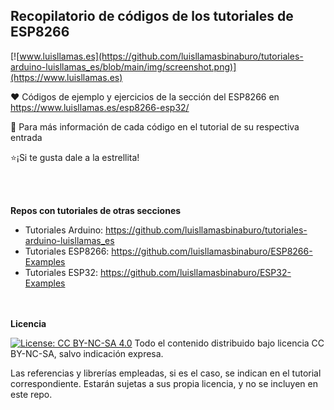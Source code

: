 ## Recopilatorio de códigos de los tutoriales de ESP8266

 [![www.luisllamas.es](https://github.com/luisllamasbinaburo/tutoriales-arduino-luisllamas_es/blob/main/img/screenshot.png)](https://www.luisllamas.es)

❤️ Códigos de ejemplo y ejercicios de la sección del ESP8266 en https://www.luisllamas.es/esp8266-esp32/

🔗 Para más información de cada código en el tutorial de su respectiva entrada

⭐️¡Si te gusta dale a la estrellita!

</br></br>

**Repos con tutoriales de otras secciones**
- Tutoriales Arduino: https://github.com/luisllamasbinaburo/tutoriales-arduino-luisllamas_es
- Tutoriales ESP8266: https://github.com/luisllamasbinaburo/ESP8266-Examples
- Tutoriales ESP32: https://github.com/luisllamasbinaburo/ESP32-Examples

</br></br>
**Licencia**

[![License: CC BY-NC-SA 4.0](https://licensebuttons.net/l/by-nc-sa/4.0/80x15.png)](https://creativecommons.org/licenses/by-nc-sa/4.0/)
Todo el contenido distribuido bajo licencia CC BY-NC-SA, salvo indicación expresa.

Las referencias y librerías empleadas, si es el caso, se indican en el tutorial correspondiente. Estarán sujetas a sus propia licencia, y no se incluyen en este repo.
